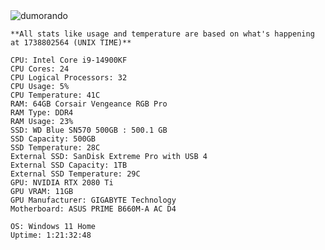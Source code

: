 <img src="https://komarev.com/ghpvc/?username=dumorando&label=Profile%20views&color=0e75b6&style=flat" alt="dumorando" />

```
**All stats like usage and temperature are based on what's happening at 1738802564 (UNIX TIME)**

CPU: Intel Core i9-14900KF
CPU Cores: 24
CPU Logical Processors: 32
CPU Usage: 5%
CPU Temperature: 41C
RAM: 64GB Corsair Vengeance RGB Pro
RAM Type: DDR4
RAM Usage: 23%
SSD: WD Blue SN570 500GB : 500.1 GB
SSD Capacity: 500GB
SSD Temperature: 28C
External SSD: SanDisk Extreme Pro with USB 4
External SSD Capacity: 1TB
External SSD Temperature: 29C
GPU: NVIDIA RTX 2080 Ti
GPU VRAM: 11GB
GPU Manufacturer: GIGABYTE Technology 
Motherboard: ASUS PRIME B660M-A AC D4

OS: Windows 11 Home
Uptime: 1:21:32:48
```
